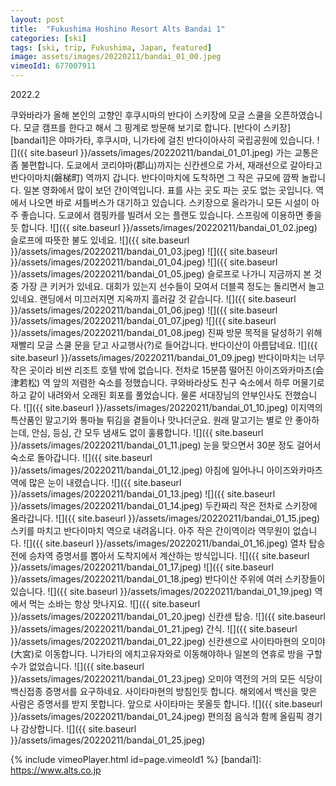 ```yaml
---
layout: post
title:  "Fukushima Hoshino Resort Alts Bandai 1"
categories: [ski]
tags: [ski, trip, Fukushima, Japan, featured]
image: assets/images/20220211/bandai_01_00.jpeg
vimeoId1: 677007911
---
```


2022.2

쿠와바라가 올해 본인의 고향인 후쿠시마의 반다이 스키장에 모글 스쿨을 오픈하였습니다.
모글 캠프를 한다고 해서 그 핑계로 방문해 보기로 합니다. 
[반다이 스키장][bandai1]은 야마가타, 후쿠시마, 니가타에 걸친 반다이아사히 국립공원에 있습니다.
![]({{ site.baseurl }}/assets/images/20220211/bandai_01_01.jpeg)
가는 교통은 좀 불편합니다.
도쿄에서 코리야마(郡山)까지는 신칸센으로 가서, 재래선으로 갈아타고 반다이마치(磐梯町) 역까지 갑니다.
반다이마치에 도착하면 그 작은 규모에 깜짝 놀랍니다. 
일본 영화에서 많이 보던 간이역입니다. 표를 사는 곳도 파는 곳도 없는 곳입니다.
역에서 나오면 바로 셔틀버스가 대기하고 있습니다.
스키장으로 올라가니 모든 시설이 아주 좋습니다.
도쿄에서 캠핑카를 빌려서 오는 플랜도 있습니다. 스프링에 이용하면 좋을듯 합니다.
![]({{ site.baseurl }}/assets/images/20220211/bandai_01_02.jpeg)
슬로프에 따뜻한 불도 있네요.
![]({{ site.baseurl }}/assets/images/20220211/bandai_01_03.jpeg)
![]({{ site.baseurl }}/assets/images/20220211/bandai_01_04.jpeg)
![]({{ site.baseurl }}/assets/images/20220211/bandai_01_05.jpeg)
슬로프로 나가니 지금까지 본 것 중 가장 큰 키커가 있네요.
대회가 있는지 선수들이 모여서 더블콕 정도는 돌리면서 놀고 있네요.
랜딩에서 미끄러지면 지옥까지 흘러갈 것 같습니다.
![]({{ site.baseurl }}/assets/images/20220211/bandai_01_06.jpeg)
![]({{ site.baseurl }}/assets/images/20220211/bandai_01_07.jpeg)
![]({{ site.baseurl }}/assets/images/20220211/bandai_01_08.jpeg)
진짜 방문 목적을 달성하기 위해 재빨리 모글 스쿨 문을 닫고 사교행사(?)로 들어갑니다.
반다이산이 아름답네요.
![]({{ site.baseurl }}/assets/images/20220211/bandai_01_09.jpeg)
반다이마치는 너무 작은 곳이라 비싼 리조트 호텔 밖에 없습니다.
전차로 15분쯤 떨어진 아이즈와카마츠(会津若松) 역 앞의 저렴한 숙소를 정했습니다.
쿠와바라상도 친구 숙소에서 하루 머물기로하고 같이 내려와서 오래된 회포를 풀었습니다.
물론 서대장님의 안부인사도 전했습니다.
![]({{ site.baseurl }}/assets/images/20220211/bandai_01_10.jpeg)
이지역의 특산품인 말고기와 통마늘 튀김을 곁들이나 맛나더군요.
원래 말고기는 별로 안 좋아하는데, 안심, 등심, 간 모두 냄새도 없이 훌륭합니다.
![]({{ site.baseurl }}/assets/images/20220211/bandai_01_11.jpeg)
눈을 맞으면서 30분 정도 걸어서 숙소로 돌아갑니다.
![]({{ site.baseurl }}/assets/images/20220211/bandai_01_12.jpeg)
아침에 일어나니 아이즈와카마츠 역에 많은 눈이 내렸습니다.
![]({{ site.baseurl }}/assets/images/20220211/bandai_01_13.jpeg)
![]({{ site.baseurl }}/assets/images/20220211/bandai_01_14.jpeg)
두칸짜리 작은 전차로 스키장에 올라갑니다.
![]({{ site.baseurl }}/assets/images/20220211/bandai_01_15.jpeg)
스키를 마치고 반다이마치 역으로 내려옵니다.
아주 작은 간이역이라 역무원이 없습니다.
![]({{ site.baseurl }}/assets/images/20220211/bandai_01_16.jpeg)
열차 탑승전에 승차역 증명서를 뽑아서 도착지에서 계산하는 방식입니다.
![]({{ site.baseurl }}/assets/images/20220211/bandai_01_17.jpeg)
![]({{ site.baseurl }}/assets/images/20220211/bandai_01_18.jpeg)
반다이산 주위에 여러 스키장들이 있습니다.
![]({{ site.baseurl }}/assets/images/20220211/bandai_01_19.jpeg)
역에서 먹는 소바는 항상 맛나지요.
![]({{ site.baseurl }}/assets/images/20220211/bandai_01_20.jpeg)
신칸센 탑승.
![]({{ site.baseurl }}/assets/images/20220211/bandai_01_21.jpeg)
간식.
![]({{ site.baseurl }}/assets/images/20220211/bandai_01_22.jpeg)
신칸센으로 사이타마현의 오미야(大宮)로 이동합니다.
니가타의 에치고유자와로 이동해야하나 일본의 연휴로 방을 구할 수가 없었습니다.
![]({{ site.baseurl }}/assets/images/20220211/bandai_01_23.jpeg)
오미야 역전의 거의 모든 식당이 백신접종 증명서를 요구하네요. 사이타마현의 방침인듯 합니다.
해외에서 백신을 맞은 사람은 증명서를 받지 못합니다.
앞으로 사이타마는 못올듯 합니다.
![]({{ site.baseurl }}/assets/images/20220211/bandai_01_24.jpeg)
편의점 음식과 함께 올림픽 경기나 감상합니다.
![]({{ site.baseurl }}/assets/images/20220211/bandai_01_25.jpeg)

{% include vimeoPlayer.html id=page.vimeoId1 %}
[bandai1]: https://www.alts.co.jp
